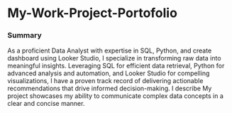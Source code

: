 # My-Work-Project-Portofolio

### Summary
As a proficient Data Analyst with expertise in SQL, Python, and create dashboard using Looker Studio, I specialize in transforming raw data into meaningful insights. Leveraging SQL for efficient data retrieval, Python for advanced analysis and automation, and Looker Studio for compelling visualizations, I have a proven track record of delivering actionable recommendations that drive informed decision-making. I describe My project showcases my ability to communicate complex data concepts in a clear and concise manner.

